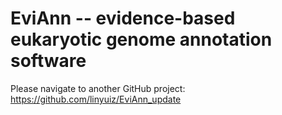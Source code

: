 # EviAnn -- evidence-based eukaryotic genome annotation software
Please navigate to another GitHub project: https://github.com/linyuiz/EviAnn_update
